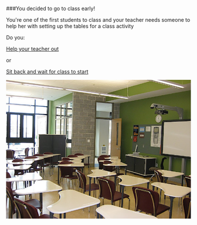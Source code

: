 ###You decided to go to class early!


You're one of the first students to class and your teacher needs someone to help her with setting up the tables for a class activity


Do you:


[Help your teacher out](extra-cred.md)

or 

[Sit back and wait for class to start](../bad-day/forget-hw.md)

![class](../images/class.jpg)